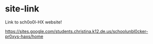 # site-link
Link to sch0o0l-HX website!



https://sites.google.com/students.christina.k12.de.us/schoolunbl0cker-pr0xys-haxs/home
